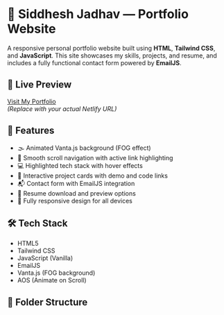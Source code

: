 # 💼 Siddhesh Jadhav — Portfolio Website

A responsive personal portfolio website built using **HTML**, **Tailwind CSS**, and **JavaScript**. This site showcases my skills, projects, and resume, and includes a fully functional contact form powered by **EmailJS**.

## 🚀 Live Preview
[Visit My Portfolio](https://your-netlify-link.netlify.app)  
*(Replace with your actual Netlify URL)*

## 📌 Features

- 🌫️ Animated Vanta.js background (FOG effect)
- 🧭 Smooth scroll navigation with active link highlighting
- 💻 Highlighted tech stack with hover effects
- 📁 Interactive project cards with demo and code links
- 📬 Contact form with EmailJS integration
- 📄 Resume download and preview options
- 📱 Fully responsive design for all devices

## 🛠️ Tech Stack

- HTML5
- Tailwind CSS
- JavaScript (Vanilla)
- EmailJS
- Vanta.js (FOG background)
- AOS (Animate on Scroll)

## 📂 Folder Structure

